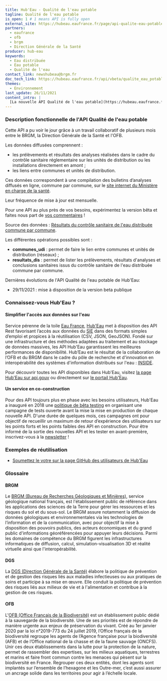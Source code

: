 ```yaml
---
title: Hub'Eau - Qualité de l'eau potable
tagline: Qualité de l'eau potable
is_open: 1 # 1 means API is fully open
external_site: https://hubeau.eaufrance.fr/page/api-qualite-eau-potable
partners:
  - eaufrance
  - ofb
  - brgm
  - Direction Générale de la Santé
producer: hub-eau
keywords:
  - Eau distribuée
  - Eau potable
  - Qualité de l'eau
contact_link: newshubeau@brgm.fr
doc_tech_link: https://hubeau.eaufrance.fr/api/vbeta/qualite_eau_potable/api-docs
themes:
  - Environnement
last_update: 26/11/2021
content_intro: |
  [La nouvelle API Qualité de l'eau potable](https://hubeau.eaufrance.fr/page/api-qualite-eau-potable) diffuse le jeu de données "DIS" (résultats du contrôle sanitaire de l'eau distribuée commune par commune) mis en ligne par le Ministère des Solidarités et de la Santé sur le portail data.gouv.fr
---
```


### Description fonctionnelle de l'API Qualité de l'eau potable

Cette API a pu voir le jour grâce à un travail collaboratif de plusieurs mois entre le BRGM, la Direction Générale de la Santé et l'OFB.

Les données diffusées comprennent :
- les prélèvements et résultats des analyses réalisées dans le cadre du contrôle sanitaire réglementaire sur les unités de distribution ou les installations directement en amont ;  
- les liens entre communes et unités de distribution.  

Ces données correspondent à une compilation des bulletins d’analyses diffusés en ligne, commune par commune, sur le [site internet du Ministère en charge de la santé](http://eaupotable.sante.gouv.fr/).

Leur fréquence de mise à jour est mensuelle.

Pour une API au plus près de vos besoins, expérimentez la version bêta et faites nous part de [vos commentaires](https://github.com/BRGM/hubeau/issues) !

Source des données : [Résultats du contrôle sanitaire de l'eau distribuée commune par commune](https://www.data.gouv.fr/fr/datasets/resultats-du-controle-sanitaire-de-leau-distribuee-commune-par-commune/).  
  
Les différentes opérations possibles sont :
- **communes_udi** : permet de faire le lien entre communes et unités de distribution (réseaux) ;  
- **resultats_dis** : permet de lister les prélèvements, résultats d'analyses et conclusions sanitaires issus du contrôle sanitaire de l'eau distribuée commune par commune. 

Dernières évolutions de l'API Qualité de l'eau potable de Hub'Eau:
- 29/11/2021 : mise à disposition de la version beta publique  

### Connaissez-vous Hub'Eau ?

#### Simplifier l'accès aux données sur l'eau

Service pérenne de la toile [Eau France](https://www.eaufrance.fr), [Hub'Eau](https://hubeau.eaufrance.fr/) met à disposition des API Rest favorisant l’accès aux données du [SIE](https://www.eaufrance.fr/donnees) dans des formats simples d’emploi et propices à la réutilisation (CSV, JSON, GeoJSON).
Fondé sur une infrastructure et des méthodes adaptées au traitement et au stockage de données massives, les API Hub'Eau garantissent les meilleures performances de disponibilité.
Hub’Eau est le résultat de la collaboration de l’OFB et du BRGM dans le cadre du pôle de recherche et d'innovation en interopérabilité des systèmes d'information distribués sur l'eau : [INSIDE](http://www.pole-inside.fr/fr).

Pour découvrir toutes les API disponibles dans Hub'Eau, visitez [la page Hub'Eau sur api.gouv](https://api.gouv.fr/producteurs/hub-eau) ou directement sur [le portail Hub'Eau](https://hubeau.eaufrance.fr/page/apis).  

#### Un service en co-construction

Pour des API toujours plus en phase avec les besoins utilisateurs, Hub'Eau a inauguré en 2018 une [politique de bêta testing](https://hubeau.eaufrance.fr/page/apis) en organisant une campagne de tests ouverte avant la mise la mise en production de chaque nouvelle API.
D'une durée de quelques mois, ces campagnes ont pour objectif de recueillir un maximum de retour d’expérience des utilisateurs sur les points forts et les points faibles des API en construction.
Pour être informé de la sortie des nouvelles API et les tester en avant-première, inscrivez-vous à la [newsletter](https://hubeau.eaufrance.fr/newsletter) !

### Exemples de réutilisation

- [Soumettez le votre sur la page GitHub des utilisateurs de Hub'Eau](https://github.com/BRGM/hubeau)

### Glossaire

#### BRGM

Le [BRGM (Bureau de Recherches Géologiques et Minières)](http://www.brgm.fr/), service géologique national français, est l'établissement public de référence dans les applications des sciences de la Terre pour gérer les ressources et les risques du sol et du sous-sol. Le BRGM assure notamment la diffusion de données géologiques et environnementales via les technologies de l’information et de la communication, avec pour objectif la mise à disposition des pouvoirs publics, des acteurs économiques et du grand public d'informations géoréférencées pour appuyer leurs décisions. Parmi les domaines de compétence du BRGM figurent les infrastructures informatiques de diffusion, calcul, simulation-visualisation 3D et réalité virtuelle ainsi que l'interopérabilité.

#### DGS

La [DGS (Direction Générale de la Santé)](https://solidarites-sante.gouv.fr/ministere/organisation/organisation-des-directions-et-services/article/organisation-de-la-direction-generale-de-la-sante-dgs) élabore la politique de prévention et de gestion des risques liés aux maladies infectieuses ou aux pratiques de soins et participe à sa mise en œuvre. Elle conduit la politique de prévention des risques liés aux milieux de vie et à l'alimentation et contribue à la gestion de ces risques.

#### OFB

L'[OFB (Office Français de la Biodiversité)](https://ofb.gouv.fr/) est un établissement public dédié à la sauvegarde de la biodiversité. Une de ses priorités est de répondre de manière urgente aux enjeux de préservation du vivant. Créé au 1er janvier 2020 par la loi n°2019-773 du 24 juillet 2019, l’Office français de la biodiversité regroupe les agents de l’Agence française pour la biodiversité (AFB) et de l’Office national de la chasse et de la faune sauvage (ONCFS). Unir ces deux établissements dans la lutte pour la protection de la nature, permet de rassembler des expertises, sur les milieux aquatiques, terrestres et marins et faire front commun contre les menaces qui pèsent sur la biodiversité en France. Regrouper ces deux entités, dont les agents sont implantés sur l’ensemble de l’hexagone et les Outre-mer, c’est aussi assurer un ancrage solide dans les territoires pour agir à l’échelle locale.
